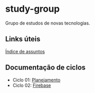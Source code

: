 # study-group

Grupo de estudos de novas tecnologias.

## Links úteis
[Índice de assuntos](subjects.md)

## Documentação de ciclos
- Ciclo 01: [Planejamento](cycles/01-planning.md)
- Ciclo 02: [Firebase](cycles/02-firebase.md)